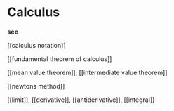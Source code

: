 # Calculus

**see**

[[calculus notation]]

[[fundamental theorem of calculus]]

[[mean value theorem]], [[intermediate value theorem]]

[[newtons method]]

[[limit]], [[derivative]], [[antiderivative]], [[integral]]

